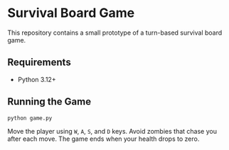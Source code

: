 # Survival Board Game

This repository contains a small prototype of a turn-based survival board game.

## Requirements
- Python 3.12+

## Running the Game
```bash
python game.py
```
Move the player using `W`, `A`, `S`, and `D` keys.
Avoid zombies that chase you after each move.
The game ends when your health drops to zero.
